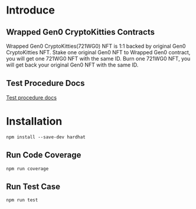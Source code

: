 # Introduce 
## Wrapped Gen0 CryptoKitties Contracts

Wrapped Gen0 CryptoKitties(721WG0) NFT is 1:1 backed by original Gen0 CryptoKitties NFT. Stake one original Gen0 NFT to Wrapped Gen0 contract, you will get one 721WG0 NFT with the same ID. Burn one 721WG0 NFT, you will get back your original Gen0 NFT with the same ID.

## Test Procedure Docs
[Test procedure docs](https://www.first721.com/page/en/wrapped-gen0/the-test-steps-of-wrapped-gen0)

# Installation
`npm install --save-dev hardhat`

## Run Code Coverage 
`npm run coverage`

## Run Test Case
`npm run test`

